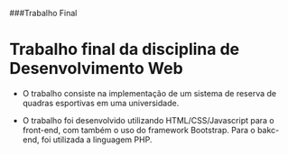 ###Trabalho Final

# Trabalho final da disciplina de Desenvolvimento Web

- O trabalho consiste na implementação de um sistema de reserva de quadras esportivas em uma universidade.

- O trabalho foi desenvolvido utilizando HTML/CSS/Javascript para o front-end, com também o uso do framework Bootstrap. Para o bakc-end, foi utilizada a linguagem PHP.
